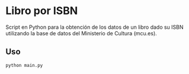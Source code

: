 # Libro por ISBN

Script en Python para la obtención de los datos de un libro dado su ISBN utilizando la base de datos del Ministerio de Cultura (<a>mcu.es</a>).

## Uso

```
python main.py
```